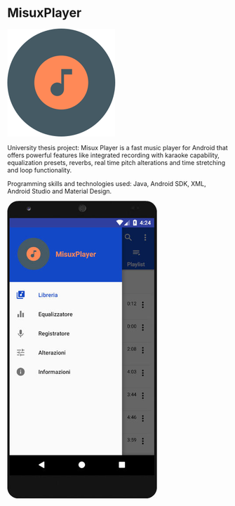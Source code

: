 # MisuxPlayer
![](https://github.com/Misux/MisuxPlayer/blob/master/icon.png) 

University thesis project: Misux Player is a fast music player for Android that offers powerful features like integrated recording with karaoke capability, equalization presets, reverbs, real time pitch alterations and time stretching and loop functionality.

Programming skills and technologies used: Java, Android SDK, XML, Android Studio and Material Design.

![](https://github.com/Misux/MisuxPlayer/blob/master/Img/navOptions.jpg)
